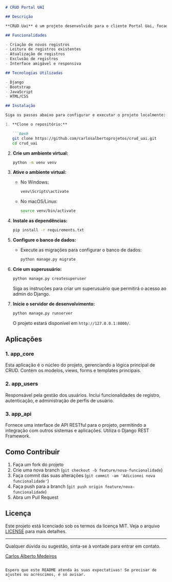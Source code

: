 ```markdown
# CRUD Portal UAI

## Descrição

**CRUD Uai** é um projeto desenvolvido para o cliente Portal Uai, focado em fornecer uma interface eficiente e intuitiva para a gestão de dados. O Portal Uai é uma plataforma voltada para o gerenciamento de informações diversas, oferecendo ferramentas de CRUD (Create, Read, Update, Delete) para facilitar a administração de registros.

## Funcionalidades

- Criação de novos registros
- Leitura de registros existentes
- Atualização de registros
- Exclusão de registros
- Interface amigável e responsiva

## Tecnologias Utilizadas

- Django
- Bootstrap
- JavaScript
- HTML/CSS

## Instalação

Siga os passos abaixo para configurar e executar o projeto localmente:

1. **Clone o repositório:**

   ```bash
   git clone https://github.com/carlosalbertoprojetos/crud_uai.git
   cd crud_uai
   ```

2. **Crie um ambiente virtual:**

   ```bash
   python -m venv venv
   ```

3. **Ative o ambiente virtual:**

   - No Windows:

     ```bash
     venv\Scripts\activate
     ```

   - No macOS/Linux:

     ```bash
     source venv/bin/activate
     ```

4. **Instale as dependências:**

   ```bash
   pip install -r requirements.txt
   ```

5. **Configure o banco de dados:**

   - Execute as migrações para configurar o banco de dados:

     ```bash
     python manage.py migrate
     ```

6. **Crie um superusuário:**

   ```bash
   python manage.py createsuperuser
   ```

   Siga as instruções para criar um superusuário que permitirá o acesso ao admin do Django.

7. **Inicie o servidor de desenvolvimento:**

   ```bash
   python manage.py runserver
   ```

   O projeto estará disponível em `http://127.0.0.1:8000/`.

## Aplicações

### 1. **app_core**

   Esta aplicação é o núcleo do projeto, gerenciando a lógica principal de CRUD. Contém os modelos, views, forms e templates principais.

### 2. **app_users**

   Responsável pela gestão dos usuários. Inclui funcionalidades de registro, autenticação, e administração de perfis de usuário.

### 3. **app_api**

   Fornece uma interface de API RESTful para o projeto, permitindo a integração com outros sistemas e aplicações. Utiliza o Django REST Framework.

## Como Contribuir

1. Faça um fork do projeto
2. Crie uma nova branch (`git checkout -b feature/nova-funcionalidade`)
3. Faça commit das suas alterações (`git commit -am 'Adicionei nova funcionalidade'`)
4. Faça push para a branch (`git push origin feature/nova-funcionalidade`)
5. Abra um Pull Request

## Licença

Este projeto está licenciado sob os termos da licença MIT. Veja o arquivo [LICENSE](LICENSE) para mais detalhes.

---

Qualquer dúvida ou sugestão, sinta-se à vontade para entrar em contato.

[Carlos Alberto Medeiros](https://www.linkedin.com/in/carlos-alberto-medeiros-29aa6258/)
```

Espero que este README atenda às suas expectativas! Se precisar de ajustes ou acréscimos, é só avisar.